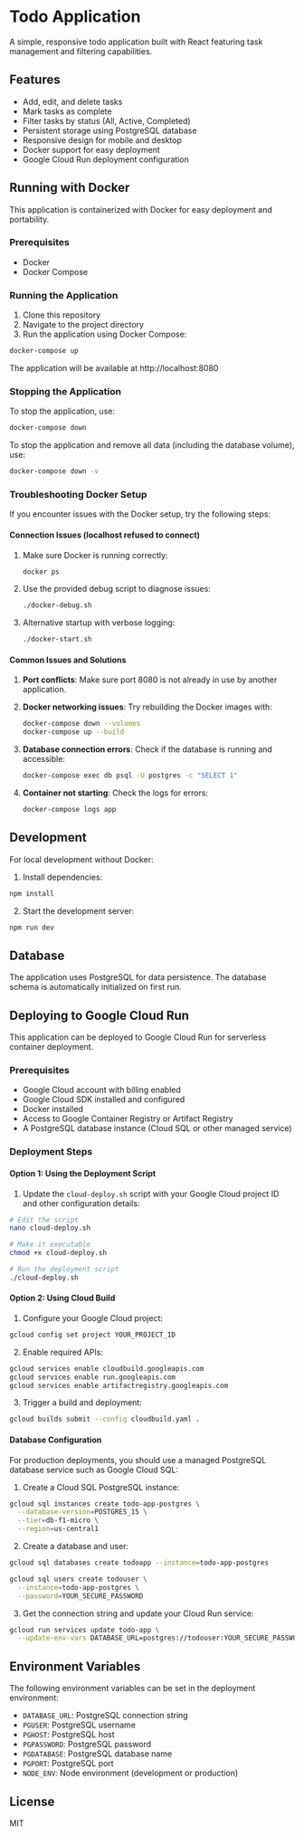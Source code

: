 # Todo Application

A simple, responsive todo application built with React featuring task management and filtering capabilities.

## Features

- Add, edit, and delete tasks
- Mark tasks as complete
- Filter tasks by status (All, Active, Completed)
- Persistent storage using PostgreSQL database
- Responsive design for mobile and desktop
- Docker support for easy deployment
- Google Cloud Run deployment configuration

## Running with Docker

This application is containerized with Docker for easy deployment and portability.

### Prerequisites

- Docker
- Docker Compose

### Running the Application

1. Clone this repository
2. Navigate to the project directory
3. Run the application using Docker Compose:

```bash
docker-compose up
```

The application will be available at http://localhost:8080

### Stopping the Application

To stop the application, use:

```bash
docker-compose down
```

To stop the application and remove all data (including the database volume), use:

```bash
docker-compose down -v
```

### Troubleshooting Docker Setup

If you encounter issues with the Docker setup, try the following steps:

#### Connection Issues (localhost refused to connect)

1. Make sure Docker is running correctly:
   ```bash
   docker ps
   ```

2. Use the provided debug script to diagnose issues:
   ```bash
   ./docker-debug.sh
   ```
   
3. Alternative startup with verbose logging:
   ```bash
   ./docker-start.sh
   ```

#### Common Issues and Solutions

1. **Port conflicts**: Make sure port 8080 is not already in use by another application.

2. **Docker networking issues**: Try rebuilding the Docker images with:
   ```bash
   docker-compose down --volumes
   docker-compose up --build
   ```

3. **Database connection errors**: Check if the database is running and accessible:
   ```bash
   docker-compose exec db psql -U postgres -c "SELECT 1"
   ```

4. **Container not starting**: Check the logs for errors:
   ```bash
   docker-compose logs app
   ```

## Development

For local development without Docker:

1. Install dependencies:

```bash
npm install
```

2. Start the development server:

```bash
npm run dev
```

## Database

The application uses PostgreSQL for data persistence. The database schema is automatically initialized on first run.

## Deploying to Google Cloud Run

This application can be deployed to Google Cloud Run for serverless container deployment.

### Prerequisites

- Google Cloud account with billing enabled
- Google Cloud SDK installed and configured
- Docker installed
- Access to Google Container Registry or Artifact Registry
- A PostgreSQL database instance (Cloud SQL or other managed service)

### Deployment Steps

#### Option 1: Using the Deployment Script

1. Update the `cloud-deploy.sh` script with your Google Cloud project ID and other configuration details:

```bash
# Edit the script
nano cloud-deploy.sh

# Make it executable
chmod +x cloud-deploy.sh

# Run the deployment script
./cloud-deploy.sh
```

#### Option 2: Using Cloud Build

1. Configure your Google Cloud project:

```bash
gcloud config set project YOUR_PROJECT_ID
```

2. Enable required APIs:

```bash
gcloud services enable cloudbuild.googleapis.com
gcloud services enable run.googleapis.com
gcloud services enable artifactregistry.googleapis.com
```

3. Trigger a build and deployment:

```bash
gcloud builds submit --config cloudbuild.yaml .
```

#### Database Configuration

For production deployments, you should use a managed PostgreSQL database service such as Google Cloud SQL:

1. Create a Cloud SQL PostgreSQL instance:

```bash
gcloud sql instances create todo-app-postgres \
  --database-version=POSTGRES_15 \
  --tier=db-f1-micro \
  --region=us-central1
```

2. Create a database and user:

```bash
gcloud sql databases create todoapp --instance=todo-app-postgres

gcloud sql users create todouser \
  --instance=todo-app-postgres \
  --password=YOUR_SECURE_PASSWORD
```

3. Get the connection string and update your Cloud Run service:

```bash
gcloud run services update todo-app \
  --update-env-vars DATABASE_URL=postgres://todouser:YOUR_SECURE_PASSWORD@IP_ADDRESS/todoapp
```

## Environment Variables

The following environment variables can be set in the deployment environment:

- `DATABASE_URL`: PostgreSQL connection string
- `PGUSER`: PostgreSQL username
- `PGHOST`: PostgreSQL host
- `PGPASSWORD`: PostgreSQL password
- `PGDATABASE`: PostgreSQL database name
- `PGPORT`: PostgreSQL port
- `NODE_ENV`: Node environment (development or production)

## License

MIT